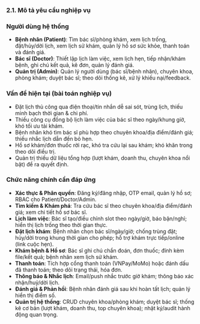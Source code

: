 ### 2.1. Mô tả yêu cầu nghiệp vụ

### Người dùng hệ thống
- **Bệnh nhân (Patient)**: Tìm bác sĩ/phòng khám, xem lịch trống, đặt/hủy/dời lịch, xem lịch sử khám, quản lý hồ sơ sức khỏe, thanh toán và đánh giá.
- **Bác sĩ (Doctor)**: Thiết lập lịch làm việc, xem lịch hẹn, tiếp nhận/khám bệnh, ghi chú kết quả, kê đơn, quản lý đánh giá.
- **Quản trị (Admin)**: Quản lý người dùng (bác sĩ/bệnh nhân), chuyên khoa, phòng khám; duyệt bác sĩ; theo dõi thống kê, xử lý khiếu nại/feedback.

### Vấn đề hiện tại (bài toán nghiệp vụ)
- Đặt lịch thủ công qua điện thoại/tin nhắn dễ sai sót, trùng lịch, thiếu minh bạch thời gian & chi phí.
- Thiếu công cụ đồng bộ lịch làm việc của bác sĩ theo ngày/khung giờ, khó tối ưu tải khám.
- Bệnh nhân khó tìm bác sĩ phù hợp theo chuyên khoa/địa điểm/đánh giá; thiếu nhắc lịch dẫn đến bỏ hẹn.
- Hồ sơ khám/đơn thuốc rời rạc, khó tra cứu lại sau khám; khó khăn trong theo dõi điều trị.
- Quản trị thiếu dữ liệu tổng hợp (lượt khám, doanh thu, chuyên khoa nổi bật) để ra quyết định.

### Chức năng chính cần đáp ứng
- **Xác thực & Phân quyền**: Đăng ký/đăng nhập, OTP email, quản lý hồ sơ; RBAC cho Patient/Doctor/Admin.
- **Tìm kiếm & Khám phá**: Tra cứu bác sĩ theo chuyên khoa/địa điểm/đánh giá; xem chi tiết hồ sơ bác sĩ.
- **Lịch làm việc**: Bác sĩ tạo/điều chỉnh slot theo ngày/giờ, báo bận/nghỉ; hiển thị lịch trống theo thời gian thực.
- **Đặt lịch khám**: Bệnh nhân chọn bác sĩ/ngày/giờ; chống trùng đặt; hủy/dời trong khung thời gian cho phép; hỗ trợ khám trực tiếp/online (link cuộc hẹn).
- **Khám bệnh & Hồ sơ**: Bác sĩ ghi chú chẩn đoán, đơn thuốc; đính kèm file/kết quả; bệnh nhân xem lịch sử khám.
- **Thanh toán**: Tích hợp cổng thanh toán (VNPay/MoMo) hoặc đánh dấu đã thanh toán; theo dõi trạng thái, hóa đơn.
- **Thông báo & Nhắc lịch**: Email/push nhắc trước giờ khám; thông báo xác nhận/huỷ/dời lịch.
- **Đánh giá & Phản hồi**: Bệnh nhân đánh giá sau khi hoàn tất lịch; quản lý hiển thị điểm số.
- **Quản trị hệ thống**: CRUD chuyên khoa/phòng khám; duyệt bác sĩ; thống kê cơ bản (lượt khám, doanh thu, top chuyên khoa); nhật ký/audit hành động quan trọng.


